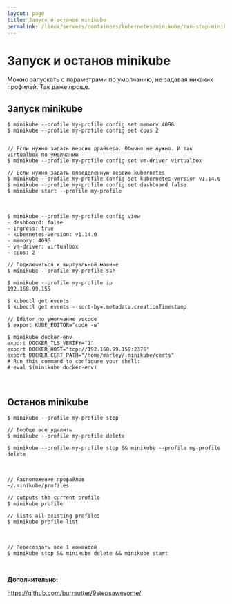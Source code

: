 ```yaml
---
layout: page
title: Запуск и останов minikube
permalink: /linux/servers/containers/kubernetes/minikube/run-stop-minikube/
---
```


# Запуск и останов minikube

Можно запускать с параметрами по умолчанию, не задавая никаких профилей.
Так даже проще.

## Запуск minikube

```
$ minikube --profile my-profile config set memory 4096
$ minikube --profile my-profile config set cpus 2


// Если нужно задать версию драйвера. Обычно не нужно. И так virtualbox по умолчанию
$ minikube --profile my-profile config set vm-driver virtualbox

// Если нужно задать определенную версию kubernetes
$ minikube --profile my-profile config set kubernetes-version v1.14.0
$ minikube --profile my-profile config set dashboard false
$ minikube start --profile my-profile

```

<br/>

```
$ minikube --profile my-profile config view
- dashboard: false
- ingress: true
- kubernetes-version: v1.14.0
- memory: 4096
- vm-driver: virtualbox
- cpus: 2

```

```
// Подключиться к виртуальной машине
$ minikube --profile my-profile ssh
```

```
$ minikube --profile my-profile ip
192.168.99.155
```

```
$ kubectl get events
$ kubectl get events --sort-by=.metadata.creationTimestamp
```

```
// Editor по умолчанию vscode
$ export KUBE_EDITOR="code -w"
```

```
$ minikube docker-env
export DOCKER_TLS_VERIFY="1"
export DOCKER_HOST="tcp://192.168.99.159:2376"
export DOCKER_CERT_PATH="/home/marley/.minikube/certs"
# Run this command to configure your shell:
# eval $(minikube docker-env)
```

<br/>

## Останов minikube

    $ minikube --profile my-profile stop

    // Вообще все удалить
    $ minikube --profile my-profile delete

    $ minikube --profile my-profile stop && minikube --profile my-profile delete

<br/>

```
// Расположение профайлов
~/.minikube/profiles

// outputs the current profile
$ minikube profile

// lists all existing profiles
$ minikube profile list

```

<!--

    $ minikube profile default

```


minikube describe <profile>: outputs the JSON config of <profile>

minikube create <profile>: creates a new profile named, <profile>, and the associated cluster. It preserves all the flags supported by theminikube start command.

minikube delete <profile>: delete <profile>, the associated cluster, k8s context, and the ~/.minikube/profiles/<profile> subfolder.


```

-->

<br/>

    // Пересоздать все 1 командой
    $ minikube stop && minikube delete && minikube start

<br/>

**Дополнительно:**

https://github.com/burrsutter/9stepsawesome/
